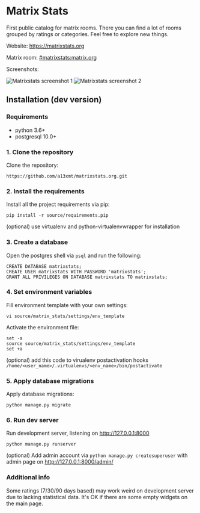 # Matrix Stats

First public catalog for matrix rooms. There you can find a lot of rooms grouped by ratings or categories. Feel free to explore new things.

Website: https://matrixstats.org

Matrix room: [#matrixstats:matrix.org](https://riot.im/app/#/room/#matrixstats:matrix.org)

Screenshots:

![Matrixstats screenshot 1](https://s3.amazonaws.com/matrixstats/matrixstats-01.png)
![Matrixstats screenshot 2](https://s3.amazonaws.com/matrixstats/matrixstats-02.png)

## Installation (dev version)

### Requirements

* python 3.6+
* postgresql 10.0+

### 1. Clone the repository

Clone the repository:

```https://github.com/a13xmt/matrixstats.org.git```

### 2. Install the requirements

Install all the project requirements via pip:

```pip install -r source/requirements.pip```

(optional) use virtualenv and python-virtualenvwrapper for installation

### 3. Create a database

Open the postgres shell via ```psql``` and run the following:

```
CREATE DATABASE matrixstats;
CREATE USER matrixstats WITH PASSWORD 'matrixstats';
GRANT ALL PRIVILEGES ON DATABASE matrixstats TO matrixstats;
```

### 4. Set environment variables

Fill environment template with your own settings:

```vi source/matrix_stats/settings/env_template```

Activate the environment file:
```
set -a
source source/matrix_stats/settings/env_template
set +a
```

(optional) add this code to virualenv postactivation hooks ```/home/<user_name>/.virtualenvs/<env_name>/bin/postactivate```

### 5. Apply database migrations

Apply database migrations:

```cd source
python manage.py migrate
```

### 6. Run dev server

Run development server, listening on http://127.0.0.1:8000

```python manage.py runserver```

(optional) Add admin account via ```python manage.py createsuperuser``` with admin page on http://127.0.0.1:8000/admin/


### Additional info

Some ratings (7/30/90 days based) may work weird on development server due to lacking statistical data. It's OK if there are some empty widgets on the main page.
